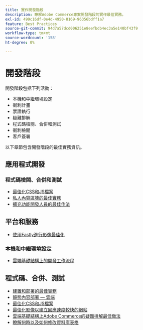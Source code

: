 ```yaml
---
title: 實作開發階段
description: 瞭解Adobe Commerce專案開發階段的實作最佳實務。
exl-id: 499c16df-0e4d-4950-8169-96356bdff1a7
feature: Best Practices
source-git-commit: 94d7a57dcd006251e8eefbdb4ec3a5e140bf43f9
workflow-type: tm+mt
source-wordcount: '158'
ht-degree: 0%

---
```


# 開發階段

開發階段包括下列活動：

- 本機和中繼環境設定
- 衝刺計畫
- 票證執行
- 疑難排解
- 程式碼檢閱、合併和測試
- 衝刺檢閱
- 客戶簽署

以下章節包含開發階段的最佳實務資訊。

## 應用程式開發

### 程式碼檢閱、合併和測試

<!--Assets not yet integrated
- Guidelines and standards
  - [Development best practices](https://wiki.corp.adobe.com/x/nT4ykw)
  - [Code Review](https://wiki.corp.adobe.com/x/qT4ykw)
  - [Debugging Magento 2](https://wiki.corp.adobe.com/x/nz4ykw) (wiki)
-->
- [最佳化CSS和JS檔案](optimize-css-js-files.md)
- [私人內容區塊的最佳實務](private-content-block-configuration.md)
- [擴充功能開發人員的最佳作法](https://developer.adobe.com/commerce/php/best-practices/)

<!--Assets not yet integrated

  - [Best practices for theme development](https://wiki.corp.adobe.com/pages/viewpage.action?spaceKey=MAGPS&title=Best+Practices+for+Theme+Development)
  - [Module basis](https://wiki.corp.adobe.com/x/kz4ykw) (wiki) — Develop custom modules
  - [Exception Handling](https://wiki.corp.adobe.com/x/nz4ykw)
  - [Custom code copyrights](https://wiki.corp.adobe.com/x/lj4ykw)
- Source control and package management - wiki articles
  - [Code management - Git vs. Composer](https://wiki.corp.adobe.com/x/pz4ykw)
  - [Git branching strategy](https://wiki.corp.adobe.com/display/MAGPS/Git+Branching+Strategy)
  - [Composer development](https://wiki.corp.adobe.com/x/mD4ykw)
  - [Composer patching](https://wiki.corp.adobe.com/x/mj4ykw)
  - [Composer project structure](https://wiki.corp.adobe.com/x/mT4ykw)
  - [Composer tips and tricks](https://wiki.corp.adobe.com/x/lz4ykw)
-->

## 平台和服務

- [使用Fastly進行影像最佳化](image-optimization.md)

### 本機和中繼環境設定

- [雲端基礎結構上的開發工作流程](https://experienceleague.adobe.com/docs/commerce-cloud-service/user-guide/architecture/pro-develop-deploy-workflow.html)

## 程式碼、合併、測試

- [建置和部署的最佳實務](https://experienceleague.adobe.com/docs/commerce-cloud-service/user-guide/develop/deploy/best-practices.html)
- [靜態內容部署 — 雲端](static-content-deployment.md)
- [最佳化CSS和JS檔案](optimize-css-js-files.md)
- [最佳化影像以建立回應速度較快的網站](image-optimization.md)
- [雲端基礎結構上Adobe Commerce的疑難排解最佳做法](troubleshooting.md)
- [瞭解何時以及如何修改資料庫表格](modifying-core-and-third-party-tables.md)
